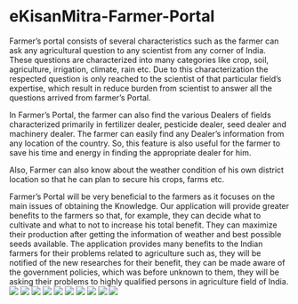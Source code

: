 # eKisanMitra-Farmer-Portal
Farmer’s portal consists of several characteristics such as the farmer can ask any agricultural question to any scientist from any corner of India. 
These questions are characterized into many categories like crop, soil, agriculture, irrigation, climate, rain etc. Due to this characterization the respected question is only reached to the scientist of that particular field’s expertise, which result in reduce burden from scientist to answer all the questions arrived from farmer’s Portal.

In Farmer’s Portal, the farmer can also find the various Dealers of fields characterized primarily in fertilizer dealer, pesticide dealer, seed dealer and machinery dealer.
The farmer can easily find any Dealer’s information from any location of the country. So, this feature is also useful for the farmer to save his time and energy in finding the appropriate dealer for him.

Also, Farmer can also know about the weather condition of his own district location so that he can plan to secure his crops, farms etc.

Farmer’s Portal will be very beneficial to the farmers as it focuses on the main issues of obtaining the Knowledge. Our application will provide greater benefits to the farmers so that, for example, they can decide what to cultivate and what to not to increase his total benefit. They can maximize their production after getting the information of weather and best possible seeds available.
The application provides many benefits to the Indian farmers for their problems related to agriculture such as, they will be notified of the new researches for their benefit, they can be made aware of the government policies, which was before unknown to them, they will be asking their problems to highly qualified persons in agriculture field of India.
![]({{http://imgur.com/a/EXJBu}})
![]({{site.baseurl}}/http://imgur.com/frP2uJz)
![]({{site.baseurl}}/http://imgur.com/Q41EQKB)
![]({{site.baseurl}}/http://imgur.com/TKl2DCq)
![]({{site.baseurl}}/http://imgur.com/yJdu0ab)
![]({{site.baseurl}}/http://imgur.com/veJCEUr)
![]({{site.baseurl}}/http://imgur.com/R5R5Uea)
![]({{site.baseurl}}/http://imgur.com/p0FQfeP)
![]({{site.baseurl}}/http://imgur.com/poelRJf)
![]({{site.baseurl}}/http://imgur.com/6Fed9Oa)
